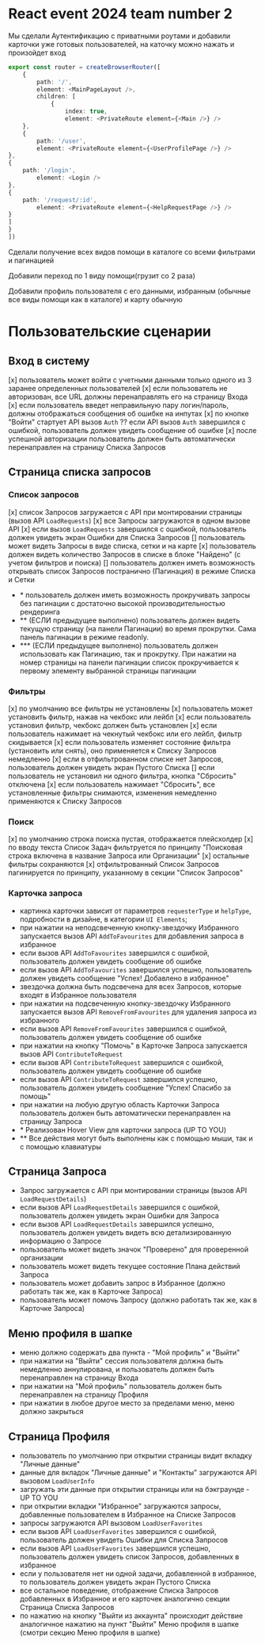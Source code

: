 # React event 2024 team number 2

Мы сделали Аутентификацию с приватными роутами и добавили карточки уже готовых пользователей, 
на каточку можно нажать и произойдет вход

```ts 
export const router = createBrowserRouter([
	{
		path: '/',
		element: <MainPageLayout />,
		children: [
			{
				index: true,
				element: <PrivateRoute element={<Main />} />
	},
	{
		path: '/user',
		element: <PrivateRoute element={<UserProfilePage />} />
},
{
	path: '/login',
		element: <Login />
},
{
	path: '/request/:id',
		element: <PrivateRoute element={<HelpRequestPage />} />
}
]
}
])
```


Сделали получение всех видов помощи в каталоге со всеми фильтрами и пагинацией

Добавили переход по 1 виду помощи(грузит со 2 раза)

Добавили профиль пользователя с его данными,
избранным (обычные все виды помощи как в каталоге) и карту обычную


# Пользовательские сценарии

## Вход в систему
[x] пользователь может войти с учетными данными только одного из 3 заранее определенных пользователей
[x] если пользователь не авторизован, все URL должны перенаправлять его на страницу Входа
[x] если пользователь введет неправильную пару логин/пароль, должны отображаться сообщения об ошибке на инпутах
[x] по кнопке "Войти" стартует API вызов `Auth`
?? если API вызов `Auth` завершился с ошибкой, пользователь должен увидеть сообщение об ошибке
[x] после успешной авторизации пользователь должен быть автоматически перенаправлен на страницу Списка Запросов

## Страница списка запросов
### Список запросов
[x] список Запросов загружается с API при монтировании страницы (вызов API `LoadRequests`)
[x] все Запросы загружаются в одном вызове API
[x] если вызов `LoadRequests` завершился с ошибкой, пользователь должен увидеть экран Ошибки для Списка Запросов
[] пользователь может видеть Запросы в виде списка, сетки и на карте
[x] пользователь должен видеть количество Запросов в списке в блоке "Найдено" (с учетом фильтров и поиска)
[] пользователь должен иметь возможность открывать список Запросов постранично (Пагинация) в режиме Списка и Сетки
- \* пользователь должен иметь возможность прокручивать запросы без пагинации с достаточно высокой производительностью рендеринга
- \** (ЕСЛИ предыдущее выполнено) пользователь должен видеть текущую страницу (на панели Пагинации) во время прокрутки. Сама панель пагинации в режиме readonly.
- \*** (ЕСЛИ предыдущее выполнено) пользователь должен использовать как Пагинацию, так и прокрутку. При нажатии на номер страницы на панели пагинации список прокручивается к первому элементу выбранной страницы пагинации

### Фильтры
[x] по умолчанию все фильтры не установлены
[x] пользователь может установить фильтр, нажав на чекбокс или лейбл
[x] если пользователь установил фильтр, чекбокс должен быть установлен
[x] если пользователь нажимает на чекнутый чекбокс или его лейбл, фильтр скидывается
[x] если пользователь изменяет состояние фильтра (установить или снять), оно применяется к Списку Запросов немедленно
[x] если в отфильтрованном списке нет Запросов, пользователь должен увидеть экран Пустого Списка
[] если пользователь не установил ни одного фильтра, кнопка "Сбросить" отключена
[x] если пользователь нажимает "Сбросить", все установленные фильтры снимаются, изменения немедленно применяются к Списку Запросов

### Поиск
[x] по умолчанию строка поиска пустая, отображается плейсхолдер
[x] по вводу текста Список Задач фильтруется по принципу "Поисковая строка включена в название Запроса или Организации"
[x] остальные фильтры сохраняются
[x] отфильтрованный Список Запросов пагинируется по принципу, указанному в секции "Список Запросов"

### Карточка запроса
- картинка карточки зависит от параметров `requesterType` и `helpType`, подробности в дизайне, в категории `UI Elements`;
- при нажатии на неподсвеченную кнопку-звездочку Избранного запускается вызов API `AddToFavourites` для добавления запроса в избранное
- если вызов API `AddToFavourites` завершился с ошибкой, пользователь должен увидеть сообщение об ошибке
- если вызов API `AddToFavourites` завершился успешно, пользователь должен увидеть сообщение "Успех! Добавлено в избранное"
- звездочка должна быть подсвечена для всех Запросов, которые входят в Избранное пользователя
- при нажатии на подсвеченную кнопку-звездочку Избранного запускается вызов API `RemoveFromFavourites` для удаления запроса из избранного
- если вызов API `RemoveFromFavourites` завершился с ошибкой, пользователь должен увидеть сообщение об ошибке
- при нажатии на кнопку "Помочь" в Карточке Запроса запускается вызов API `ContributeToRequest`
- если вызов API `ContributeToRequest` завершился с ошибкой, пользователь должен увидеть сообщение об ошибке
- если вызов API `ContributeToRequest` завершился успешно, пользователь должен увидеть сообщение "Успех! Спасибо за помощь"
- при нажатии на любую другую область Карточки Запроса пользователь должен быть автоматически перенаправлен на страницу Запроса
- \* Реализован Hover View для карточки запроса (UP TO YOU)
- \** Все действия могут быть выполнены как с помощью мыши, так и с помощью клавиатуры

## Страница Запроса
- Запрос загружается с API при монтировании страницы (вызов API `LoadRequestDetails`)
- если вызов API `LoadRequestDetails` завершился с ошибкой, пользователь должен увидеть экран Ошибки для Запроса
- если вызов API `LoadRequestDetails` завершился успешно, пользователь должен увидеть видеть всю детализированную информацию о Запросе
- пользователь может видеть значок "Проверено" для проверенной организации
- пользователь может видеть текущее состояние Плана действий Запроса
- пользователь может добавить запрос в Избранное (должно работать так же, как в Карточке Запроса)
- пользователь может помочь Запросу (должно работать так же, как в Карточке Запроса)

## Меню профиля в шапке
- меню должно содержать два пункта - "Мой профиль" и "Выйти"
- при нажатии на "Выйти" сессия пользователя должна быть немедленно аннулирована, и пользователь должен быть перенаправлен на страницу Входа
- при нажатии на "Мой профиль" пользователь должен быть перенаправлен на страницу Профиля
- при нажатии в любое другое место за пределами меню, меню должно закрыться

## Страница Профиля
- пользователь по умолчанию при открытии страницы видит вкладку "Личные данные"
- данные для вкладок "Личные данные" и "Контакты" загружаются API вызовом `LoadUserInfo`
- загружать эти данные при открытии страницы или на бэкграунде - UP TO YOU
- при открытии вкладки "Избранное" загружаются запросы, добавленные пользователем в Избранное на Списке Запросов
- запросы загружаются API вызовом `LoadUserFavorites`
- если вызов API `LoadUserFavorites` завершился с ошибкой, пользователь должен увидеть Ошибки для Списка Запросов
- если вызов API `LoadUserFavorites` завершился успешно, пользователь должен увидеть список Запросов, добавленных в избранное
- если у пользователя нет ни одной задачи, добавленной в избранное, то пользователь должен увидеть экран Пустого Списка
- все остальное поведение, отображение Списка Запросов добавленных в Избранное и его карточек аналогично секции Страница Списка Запросов
- по нажатию на кнопку "Выйти из аккаунта" происходит действие аналогичное нажатию на пункт "Выйти" Меню профиля в шапке (смотри секцию Меню профиля в шапке)


